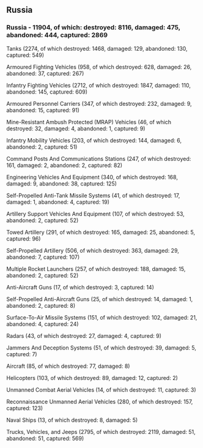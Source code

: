 
 
 ## Russia
 
 ### Russia - 11904, of which: destroyed: 8116, damaged: 475, abandoned: 444, captured: 2869

 

 

 Tanks (2274, of which destroyed: 1468, damaged: 129, abandoned: 130, captured: 549)

 Armoured Fighting Vehicles (958, of which destroyed: 628, damaged: 26, abandoned: 37, captured: 267)

 Infantry Fighting Vehicles (2712, of which destroyed: 1847, damaged: 110, abandoned: 145, captured: 609)

 Armoured Personnel Carriers (347, of which destroyed: 232, damaged: 9, abandoned: 15, captured: 91)

 Mine-Resistant Ambush Protected (MRAP) Vehicles (46, of which destroyed: 32, damaged: 4, abandoned: 1, captured: 9)

 Infantry Mobility Vehicles (203, of which destroyed: 144, damaged: 6, abandoned: 2, captured: 51)

 Command Posts And Communications Stations (247, of which destroyed: 161, damaged: 2, abandoned: 2, captured: 82)

 Engineering Vehicles And Equipment (340, of which destroyed: 168, damaged: 9, abandoned: 38, captured: 125)

 Self-Propelled Anti-Tank Missile Systems (41, of which destroyed: 17, damaged: 1, abandoned: 4, captured: 19)

 Artillery Support Vehicles And Equipment (107, of which destroyed: 53, abandoned: 2, captured: 52)

 Towed Artillery (291, of which destroyed: 165, damaged: 25, abandoned: 5, captured: 96)

 Self-Propelled Artillery (506, of which destroyed: 363, damaged: 29, abandoned: 7, captured: 107)

 Multiple Rocket Launchers (257, of which destroyed: 188, damaged: 15, abandoned: 2, captured: 52)

 Anti-Aircraft Guns (17, of which destroyed: 3, captured: 14)

 Self-Propelled Anti-Aircraft Guns (25, of which destroyed: 14, damaged: 1, abandoned: 2, captured: 8)

 Surface-To-Air Missile Systems (151, of which destroyed: 102, damaged: 21, abandoned: 4, captured: 24)

 Radars (43, of which destroyed: 27, damaged: 4, captured: 9)

 Jammers And Deception Systems (51, of which destroyed: 39, damaged: 5, captured: 7)

 Aircraft (85, of which destroyed: 77, damaged: 8)

 Helicopters (103, of which destroyed: 89, damaged: 12, captured: 2)

 Unmanned Combat Aerial Vehicles (14, of which destroyed: 11, captured: 3)

 Reconnaissance Unmanned Aerial Vehicles (280, of which destroyed: 157, captured: 123)

 Naval Ships (13, of which destroyed: 8, damaged: 5)

 Trucks, Vehicles, and Jeeps (2795, of which destroyed: 2119, damaged: 51, abandoned: 51, captured: 569)

